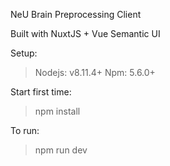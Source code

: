 NeU Brain Preprocessing Client

Built with NuxtJS + Vue Semantic UI

Setup:
> Nodejs: v8.11.4+
> Npm: 5.6.0+

Start first time:
> npm install

To run:
> npm run dev
